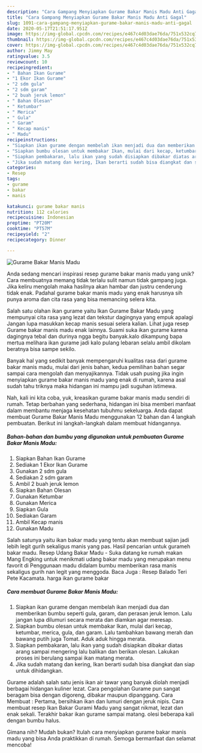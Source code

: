 ```yaml
---
description: "Cara Gampang Menyiapkan Gurame Bakar Manis Madu Anti Gagal"
title: "Cara Gampang Menyiapkan Gurame Bakar Manis Madu Anti Gagal"
slug: 1091-cara-gampang-menyiapkan-gurame-bakar-manis-madu-anti-gagal
date: 2020-05-17T21:51:17.951Z
image: https://img-global.cpcdn.com/recipes/e467c4d03dae76da/751x532cq70/gurame-bakar-manis-madu-foto-resep-utama.jpg
thumbnail: https://img-global.cpcdn.com/recipes/e467c4d03dae76da/751x532cq70/gurame-bakar-manis-madu-foto-resep-utama.jpg
cover: https://img-global.cpcdn.com/recipes/e467c4d03dae76da/751x532cq70/gurame-bakar-manis-madu-foto-resep-utama.jpg
author: Jimmy May
ratingvalue: 3.5
reviewcount: 10
recipeingredient:
- " Bahan Ikan Gurame"
- "1 Ekor Ikan Gurame"
- "2 sdm gula"
- "2 sdm garam"
- "2 buah jeruk lemon"
- " Bahan Olesan"
- " Ketumbar"
- " Merica"
- " Gula"
- " Garam"
- " Kecap manis"
- " Madu"
recipeinstructions:
- "Siapkan ikan gurame dengan membelah ikan menjadi dua dan memberikan bumbu seperti gula, garam, dan perasan jeruk lemon. Lalu jangan lupa dilumuri secara merata dan diamkan agar meresap."
- "Siapkan bumbu olesan untuk membakar Ikan, mulai dari kecap, ketumbar, merica, gula, dan garam. Lalu tambahkan bawang merah dan bawang putih juga Tomat. Aduk aduk hingga merata."
- "Siapkan pembakaran, lalu ikan yang sudah disiapkan dibakar diatas arang sampai mengering lalu balikan dan berikan olesan. Lakukan proses ini berulang sampai ikan matang merata."
- "Jika sudah matang dan kering, Ikan berarti sudah bisa diangkat dan siap untuk dihidangkan."
categories:
- Resep
tags:
- gurame
- bakar
- manis

katakunci: gurame bakar manis 
nutrition: 112 calories
recipecuisine: Indonesian
preptime: "PT20M"
cooktime: "PT57M"
recipeyield: "2"
recipecategory: Dinner

---
```



![Gurame Bakar Manis Madu](https://img-global.cpcdn.com/recipes/e467c4d03dae76da/751x532cq70/gurame-bakar-manis-madu-foto-resep-utama.jpg)

Anda sedang mencari inspirasi resep gurame bakar manis madu yang unik? Cara membuatnya memang tidak terlalu sulit namun tidak gampang juga. Jika keliru mengolah maka hasilnya akan hambar dan justru cenderung tidak enak. Padahal gurame bakar manis madu yang enak harusnya sih punya aroma dan cita rasa yang bisa memancing selera kita.

Salah satu olahan ikan gurame yaitu Ikan Gurame Bakar Madu yang mempunyai cita rasa yang lezat dan tekstur dagingnya yang empuk apalagi Jangan lupa masukkan kecap manis sesuai selera kalian. Lihat juga resep Gurame bakar manis madu enak lainnya. Suami suka ikan gurame karena dagingnya tebal dan durinya ngga begitu banyak.kalo dikampung bapa mertua melihara ikan gurame jadi kalo pulang lebaran selalu ambil dikolam beratnya bisa sampe sekilo.

Banyak hal yang sedikit banyak mempengaruhi kualitas rasa dari gurame bakar manis madu, mulai dari jenis bahan, kedua pemilihan bahan segar sampai cara mengolah dan menyajikannya. Tidak usah pusing jika ingin menyiapkan gurame bakar manis madu yang enak di rumah, karena asal sudah tahu triknya maka hidangan ini mampu jadi suguhan istimewa.


Nah, kali ini kita coba, yuk, kreasikan gurame bakar manis madu sendiri di rumah. Tetap berbahan yang sederhana, hidangan ini bisa memberi manfaat dalam membantu menjaga kesehatan tubuhmu sekeluarga. Anda dapat membuat Gurame Bakar Manis Madu menggunakan 12 bahan dan 4 langkah pembuatan. Berikut ini langkah-langkah dalam membuat hidangannya.

<!--inarticleads1-->

##### Bahan-bahan dan bumbu yang digunakan untuk pembuatan Gurame Bakar Manis Madu:

1. Siapkan  Bahan Ikan Gurame
1. Sediakan 1 Ekor Ikan Gurame
1. Gunakan 2 sdm gula
1. Sediakan 2 sdm garam
1. Ambil 2 buah jeruk lemon
1. Siapkan  Bahan Olesan
1. Gunakan  Ketumbar
1. Gunakan  Merica
1. Siapkan  Gula
1. Sediakan  Garam
1. Ambil  Kecap manis
1. Gunakan  Madu


Salah satunya yaitu ikan bakar madu yang tentu akan membuat sajian jadi lebih legit gurih sekaligus manis yang pas. Hasil pencarian untuk gurameh bakar madu. Resep Udang Bakar Madu - Suka datang ke rumah makan Mang Engking untuk menikmati udang bakar madu yang merupakan menu favorit di Penggunaan madu didalam bumbu memberikan rasa manis sekaligus gurih nan legit yang menggoda. Baca Juga : Resep Balado Teri Pete Kacamata. harga ikan gurame bakar 

<!--inarticleads2-->

##### Cara membuat Gurame Bakar Manis Madu:

1. Siapkan ikan gurame dengan membelah ikan menjadi dua dan memberikan bumbu seperti gula, garam, dan perasan jeruk lemon. Lalu jangan lupa dilumuri secara merata dan diamkan agar meresap.
1. Siapkan bumbu olesan untuk membakar Ikan, mulai dari kecap, ketumbar, merica, gula, dan garam. Lalu tambahkan bawang merah dan bawang putih juga Tomat. Aduk aduk hingga merata.
1. Siapkan pembakaran, lalu ikan yang sudah disiapkan dibakar diatas arang sampai mengering lalu balikan dan berikan olesan. Lakukan proses ini berulang sampai ikan matang merata.
1. Jika sudah matang dan kering, Ikan berarti sudah bisa diangkat dan siap untuk dihidangkan.


Gurame adalah salah satu jenis ikan air tawar yang banyak diolah menjadi berbagai hidangan kuliner lezat. Cara pengolahan Gurame pun sangat beragam bisa dengan digoreng, dibakar maupun dipanggang. Cara Membuat : Pertama, bersihkan ikan dan lumuri dengan jeruk nipis. Cara membuat resep Ikan Bakar Gurami Madu yang sangat nikmat, lezat dan enak sekali. Terakhir bakar ikan gurame sampai matang. olesi beberapa kali dengan bumbu halus. 

Gimana nih? Mudah bukan? Itulah cara menyiapkan gurame bakar manis madu yang bisa Anda praktikkan di rumah. Semoga bermanfaat dan selamat mencoba!
